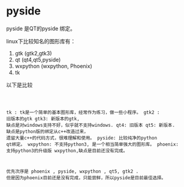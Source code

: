 # pyside 

pyside 是QT的pyside 绑定。

linux下比较知名的图形库有：
1. gtk (gtk2,gtk3)
2. qt  (qt4,qt5,pyside)
3. wxpython (wxpython, Phoenix)
4. tk

以下是比较

<code>

tk : tk是一个简单的基本图形库，经常作为练习，做一些小程序。
gtk2 : 旧版本的gtk
gtk3: 新版本的gtk, 缺点是对windows支持不好，似乎就不支持windows.
qt4: 旧版本
qt5: 新版本. 缺点是python版的绑定从c++改造过来， 遗留大量c++的代码方式，很难理解和使用。
pyside: 比较纯净的python qt绑定。
wxpython: 不支持python3, 是一个相当简单强大的图形库。
phoenix: 支持python3的升级版 wxpython,缺点是目前还没有完成。


优先次序是  phoenix , pyside, wxpython , qt5, gtk2 .
但是因为phoenix目前还是没有完成，只能尝鲜，所以pyside是目前最佳选择。

</code>
